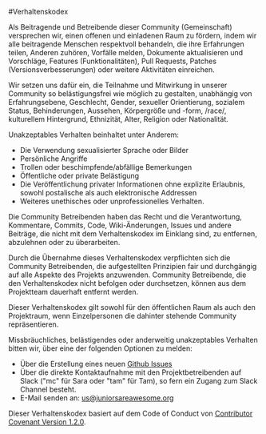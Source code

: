 #Verhaltenskodex

Als Beitragende und Betreibende dieser Community (Gemeinschaft) versprechen wir, einen offenen und einladenen Raum zu fördern, indem wir alle beitragende Menschen respektvoll behandeln, die ihre Erfahrungen teilen, Anderen zuhören, Vorfälle melden, Dokumente aktualisieren und Vorschläge, Features (Funktionalitäten), Pull Requests, Patches (Versionsverbesserungen) oder weitere Aktivitäten einreichen.

Wir setzen uns dafür ein, die Teilnahme und Mitwirkung in unserer Community so belästigungsfrei wie möglich zu gestalten, unabhängig von Erfahrungsebene, Geschlecht, Gender, sexueller Orientierung, sozialem Status, Behinderungen, Aussehen, Körpergröße und -form, /race/, kulturellem Hintergrund, Ethnizität, Alter, Religion oder Nationalität.

Unakzeptables Verhalten beinhaltet unter Anderem:

* Die Verwendung sexualisierter Sprache oder Bilder
* Persönliche Angriffe
* Trollen oder beschimpfende/abfällige Bemerkungen
* Öffentliche oder private Belästigung
* Die Veröffentlichung privater Informationen ohne explizite Erlaubnis, sowohl postalische als auch elektronische Addressen
* Weiteres unethisches oder unprofessionelles Verhalten.

Die Community Betreibenden haben das Recht und die Verantwortung, Kommentare, Commits, Code, Wiki-Änderungen, Issues und andere Beiträge, die nicht mit dem Verhaltenskodex im Einklang sind, zu entfernen, abzulehnen oder zu überarbeiten.

Durch die Übernahme dieses Verhaltenskodex verpflichten sich die Community Betreibenden, die aufgestellten Prinzipien fair und durchgängig auf alle Aspekte des Projekts anzuwenden. Community Betreibende, die den Verhaltenskodex nicht befolgen oder durchsetzen, können aus dem Projektteam dauerhaft entfernt werden.

Dieser Verhaltenskodex gilt sowohl für den öffentlichen Raum als auch den Projektraum, wenn Einzelpersonen die dahinter stehende Community repräsentieren.

Missbräuchliches, belästigendes oder anderweitig unakzeptables Verhalten bitten wir, über eine der folgenden Optionen zu melden:
* Über die Erstellung eines neuen [Github Issues](https://github.com/rubycorns/jaa/issues)
* Über die direkte Kontaktaufnahme mit den Projektbetreibenden auf Slack ("mc" für Sara oder "tam" für Tam), so fern ein Zugang zum Slack Channel besteht.
* E-Mail senden an: us@juniorsareawesome.org

Dieser Verhaltenskodex basiert auf dem Code of Conduct von [Contributor Covenant Version 1.2.0](http://contributor-covenant.org/version/1/2/0/).
